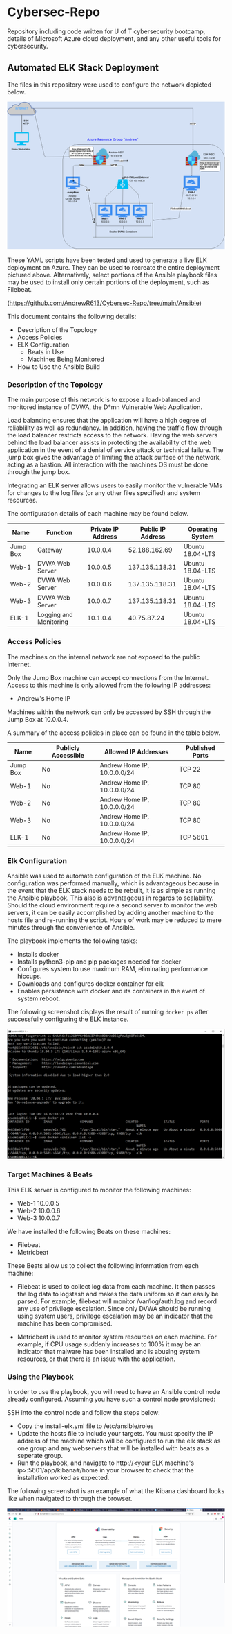 # Cybersec-Repo
Repository including code written for U of T cybersecurity bootcamp, details of Microsoft Azure cloud deployment, and any other useful tools for cybersecurity.
## Automated ELK Stack Deployment

The files in this repository were used to configure the network depicted below.

![TODO: Update the path with the name of your diagram](https://github.com/AndrewR613/Cybersec-Repo/blob/main/Diagrams/ELK.png)

These YAML scripts have been tested and used to generate a live ELK deployment on Azure. They can be used to recreate the entire deployment pictured above. Alternatively, select portions of the Ansible playbook files may be used to install only certain portions of the deployment, such as Filebeat.

(https://github.com/AndrewR613/Cybersec-Repo/tree/main/Ansible)

This document contains the following details:
- Description of the Topology
- Access Policies
- ELK Configuration
  - Beats in Use
  - Machines Being Monitored
- How to Use the Ansible Build


### Description of the Topology

The main purpose of this network is to expose a load-balanced and monitored instance of DVWA, the D*mn Vulnerable Web Application.

Load balancing ensures that the application will have a high degree of reliablility as well as redundancy. In addition, having the traffic flow through the load balancer restricts access to the network. Having the web servers behind the load balancer assists in protecting the availability of the web application in the event of a denial of service attack or technical failure. The jump box gives the advantage of limiting the attack surface of the network, acting as a bastion. All interaction with the machines OS must be done through the jump box. 


Integrating an ELK server allows users to easily monitor the vulnerable VMs for changes to the log files (or any other files specified) and system resources.

The configuration details of each machine may be found below.

| Name     | Function               | Private IP Address | Public IP Address | Operating System |
|----------|------------------------|--------------------|-------------------|------------------|
| Jump Box | Gateway                | 10.0.0.4           | 52.188.162.69     | Ubuntu 18.04-LTS |
| Web-1    | DVWA Web Server        | 10.0.0.5           | 137.135.118.31    | Ubuntu 18.04-LTS |
| Web-2    | DVWA Web Server        | 10.0.0.6           | 137.135.118.31    | Ubuntu 18.04-LTS |
| Web-3    | DVWA Web Server        | 10.0.0.7           | 137.135.118.31    | Ubuntu 18.04-LTS |
| ELK-1    | Logging and Monitoring | 10.1.0.4           | 40.75.87.24       | Ubuntu 18.04-LTS |
### Access Policies

The machines on the internal network are not exposed to the public Internet. 

Only the Jump Box machine can accept connections from the Internet. Access to this machine is only allowed from the following IP addresses:
- Andrew's Home IP

Machines within the network can only be accessed by SSH through the Jump Box at 10.0.0.4.

A summary of the access policies in place can be found in the table below.

| Name     | Publicly Accessible | Allowed IP Addresses        | Published Ports |
|----------|---------------------|-----------------------------|-----------------|
| Jump Box | No                  | Andrew Home IP, 10.0.0.0/24 | TCP 22          |
| Web-1    | No                  | Andrew Home IP, 10.0.0.0/24 | TCP 80          |
| Web-2    | No                  | Andrew Home IP, 10.0.0.0/24 | TCP 80          |
| Web-3    | No                  | Andrew Home IP, 10.0.0.0/24 | TCP 80          |
| ELK-1    | No                  | Andrew Home IP, 10.0.0.0/24 | TCP 5601        |

### Elk Configuration

Ansible was used to automate configuration of the ELK machine. No configuration was performed manually, which is advantageous because in the event that the ELK stack needs to be rebuilt, it is as simple as running the Ansible playbook. This also is advantageous in regards to scalability. Should the cloud environment require a second server to monitor the web servers, it can be easily accomplished by adding another machine to the hosts file and re-running the script. Hours of work may be reduced to mere minutes through the convenience of Ansible.

The playbook implements the following tasks:

- Installs docker
- Installs python3-pip and pip packages needed for docker
- Configures system to use maximum RAM, eliminating performance hiccups.
- Downloads and configures docker container for elk
- Enables persistence with docker and its containers in the event of system reboot.

The following screenshot displays the result of running `docker ps` after successfully configuring the ELK instance.

![TODO: Update the path with the name of your screenshot of docker ps output](https://github.com/AndrewR613/Cybersec-Repo/blob/main/Images/docker_screenshot.PNG)

### Target Machines & Beats
This ELK server is configured to monitor the following machines:
- Web-1 10.0.0.5
- Web-2 10.0.0.6
- Web-3 10.0.0.7

We have installed the following Beats on these machines:
- Filebeat
- Metricbeat

These Beats allow us to collect the following information from each machine:

- Filebeat is used to collect log data from each machine. It then passes the log data to logstash and makes the data uniform so it can easily be parsed. For example, filebeat will monitor /var/log/auth.log and record any use of privilege escalation. Since only DVWA should be running using system users, privilege escalation may be an indicator that the machine has been compromised.

- Metricbeat is used to monitor system resources on each machine. For example, if CPU usage suddenly increases to 100% it may be an indicator that malware has been installed and is abusing system resources, or that there is an issue with the application.

### Using the Playbook
In order to use the playbook, you will need to have an Ansible control node already configured. Assuming you have such a control node provisioned: 

SSH into the control node and follow the steps below:
- Copy the install-elk.yml file to /etc/ansible/roles
- Update the hosts file to include your targets. You must specify the IP address of the machine which will be configured to run the elk stack as one group and any webservers that will be installed with beats as a seperate group.
- Run the playbook, and navigate to http://<your ELK machine's ip>:5601/app/kibana#/home in your browser to check that the installation worked as expected.

The following screenshot is an example of what the Kibana dashboard looks like when navigated to through the browser.

![Kibana Screenshot](https://github.com/AndrewR613/Cybersec-Repo/blob/main/Images/kibana_screenshot.PNG)



